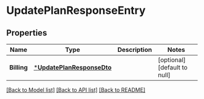 # UpdatePlanResponseEntry

## Properties
Name | Type | Description | Notes
------------ | ------------- | ------------- | -------------
**Billing** | [***UpdatePlanResponseDto**](UpdatePlanResponseDto.md) |  | [optional] [default to null]

[[Back to Model list]](../README.md#documentation-for-models) [[Back to API list]](../README.md#documentation-for-api-endpoints) [[Back to README]](../README.md)

